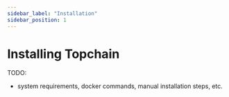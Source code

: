 ```yaml
---
sidebar_label: "Installation"
sidebar_position: 1
---
```


# Installing Topchain

TODO:
- system requirements, docker commands, manual installation steps, etc.
